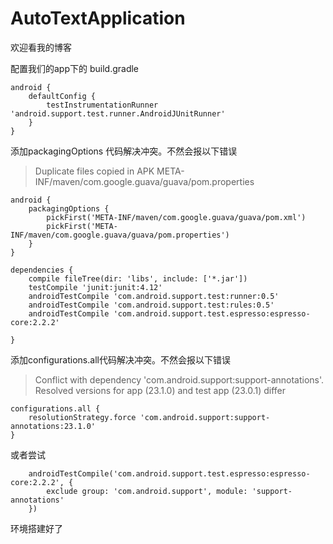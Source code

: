# AutoTextApplication

欢迎看我的博客

配置我们的app下的 build.gradle

```
android {
	defaultConfig {
		testInstrumentationRunner 'android.support.test.runner.AndroidJUnitRunner'
	}
}
```


添加packagingOptions 代码解决冲突。不然会报以下错误
> Duplicate files copied in APK META-INF/maven/com.google.guava/guava/pom.properties
```
android {
    packagingOptions {
        pickFirst('META-INF/maven/com.google.guava/guava/pom.xml')
        pickFirst('META-INF/maven/com.google.guava/guava/pom.properties')
    }
}
```

```
dependencies {
    compile fileTree(dir: 'libs', include: ['*.jar'])
    testCompile 'junit:junit:4.12'
    androidTestCompile 'com.android.support.test:runner:0.5'
    androidTestCompile 'com.android.support.test:rules:0.5'
    androidTestCompile 'com.android.support.test.espresso:espresso-core:2.2.2'

}
```

添加configurations.all代码解决冲突。不然会报以下错误


> Conflict with dependency 'com.android.support:support-annotations'. Resolved versions for app (23.1.0) and test app (23.0.1) differ

```
configurations.all {
    resolutionStrategy.force 'com.android.support:support-annotations:23.1.0'
}
```
或者尝试

```
    androidTestCompile('com.android.support.test.espresso:espresso-core:2.2.2', {
        exclude group: 'com.android.support', module: 'support-annotations'
    })
```

环境搭建好了
